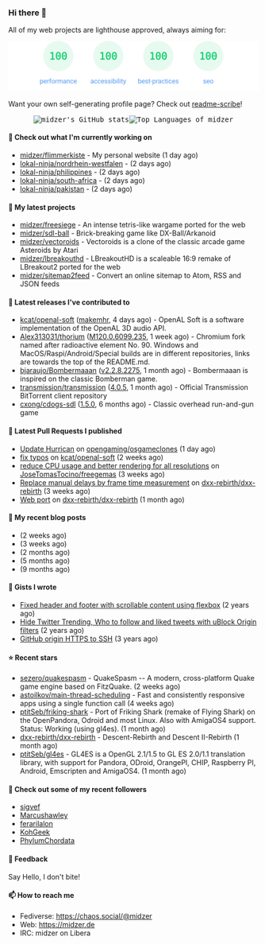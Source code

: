 ### Hi there 👋

All of my web projects are lighthouse approved, always aiming for:

<p align="center">
  <kbd><img src="https://github.com/midzer/midzer/blob/master/lighthouse.svg" alt="Lighthouse score 100s"></kbd>
</p>

Want your own self-generating profile page? Check out [readme-scribe](https://github.com/muesli/readme-scribe)!

<p align="center">
  <kbd><img src="https://github-readme-stats.vercel.app/api?username=midzer&show_icons=true&hide_title=true&hide_border=true&theme=tokyonight" alt="midzer's GitHub stats"><img height="165" src="https://github-readme-stats.vercel.app/api/top-langs/?username=midzer&layout=compact&langs_count=8&hide_border=true&theme=tokyonight" alt="Top Languages of midzer"></kbd>
</p>

#### 👷 Check out what I'm currently working on

- [midzer/flimmerkiste](https://github.com/midzer/flimmerkiste) - My personal website (1 day ago)
- [lokal-ninja/nordrhein-westfalen](https://github.com/lokal-ninja/nordrhein-westfalen) -  (2 days ago)
- [lokal-ninja/philippines](https://github.com/lokal-ninja/philippines) -  (2 days ago)
- [lokal-ninja/south-africa](https://github.com/lokal-ninja/south-africa) -  (2 days ago)
- [lokal-ninja/pakistan](https://github.com/lokal-ninja/pakistan) -  (2 days ago)

#### 🌱 My latest projects

- [midzer/freesiege](https://github.com/midzer/freesiege) - An intense tetris-like wargame ported for the web
- [midzer/sdl-ball](https://github.com/midzer/sdl-ball) - Brick-breaking game like DX-Ball/Arkanoid
- [midzer/vectoroids](https://github.com/midzer/vectoroids) - Vectoroids is a clone of the classic arcade game Asteroids by Atari
- [midzer/lbreakouthd](https://github.com/midzer/lbreakouthd) - LBreakoutHD is a scaleable 16:9 remake of LBreakout2 ported for the web
- [midzer/sitemap2feed](https://github.com/midzer/sitemap2feed) - Convert an online sitemap to Atom, RSS and JSON feeds

#### 🔭 Latest releases I've contributed to

- [kcat/openal-soft](https://github.com/kcat/openal-soft) ([makemhr](https://github.com/kcat/openal-soft/releases/tag/makemhr), 4 days ago) - OpenAL Soft is a software implementation of the OpenAL 3D audio API.
- [Alex313031/thorium](https://github.com/Alex313031/thorium) ([M120.0.6099.235](https://github.com/Alex313031/thorium/releases/tag/M120.0.6099.235), 1 week ago) - Chromium fork named after radioactive element No. 90. Windows and MacOS/Raspi/Android/Special builds are in different repositories, links are towards the top of the README.md.
- [bjaraujo/Bombermaaan](https://github.com/bjaraujo/Bombermaaan) ([v2.2.8.2275](https://github.com/bjaraujo/Bombermaaan/releases/tag/v2.2.8.2275), 1 month ago) - Bombermaaan is inspired on the classic Bomberman game.
- [transmission/transmission](https://github.com/transmission/transmission) ([4.0.5](https://github.com/transmission/transmission/releases/tag/4.0.5), 1 month ago) - Official Transmission BitTorrent client repository
- [cxong/cdogs-sdl](https://github.com/cxong/cdogs-sdl) ([1.5.0](https://github.com/cxong/cdogs-sdl/releases/tag/1.5.0), 6 months ago) - Classic overhead run-and-gun game

#### 🔨 Latest Pull Requests I published

- [Update Hurrican](https://github.com/opengaming/osgameclones/pull/2445) on [opengaming/osgameclones](https://github.com/opengaming/osgameclones) (1 day ago)
- [fix typos](https://github.com/kcat/openal-soft/pull/964) on [kcat/openal-soft](https://github.com/kcat/openal-soft) (2 weeks ago)
- [reduce CPU usage and better rendering for all resolutions](https://github.com/JoseTomasTocino/freegemas/pull/42) on [JoseTomasTocino/freegemas](https://github.com/JoseTomasTocino/freegemas) (3 weeks ago)
- [Replace manual delays by frame time measurement](https://github.com/dxx-rebirth/dxx-rebirth/pull/750) on [dxx-rebirth/dxx-rebirth](https://github.com/dxx-rebirth/dxx-rebirth) (3 weeks ago)
- [Web port](https://github.com/dxx-rebirth/dxx-rebirth/pull/746) on [dxx-rebirth/dxx-rebirth](https://github.com/dxx-rebirth/dxx-rebirth) (1 month ago)

#### 📜 My recent blog posts

- [](https://midzer.de/kaiserschmarrn) (2 weeks ago)
- [](https://midzer.de/the-future-is-remix) (3 weeks ago)
- [](https://midzer.de/obatzda) (2 months ago)
- [](https://midzer.de/how-to-disrupt-an-online-conversation-legally) (5 months ago)
- [](https://midzer.de/eierlikoerkuchen) (9 months ago)

#### 📓 Gists I wrote

- [Fixed header and footer with scrollable content using flexbox](https://gist.github.com/3893ce8c0bec6f805ec1a7bb3269775d) (2 years ago)
- [Hide Twitter Trending, Who to follow and liked tweets with uBlock Origin filters](https://gist.github.com/1afc39bdf5adbfe0020d1c2212b76b87) (2 years ago)
- [GitHub origin HTTPS to SSH](https://gist.github.com/3ceba8ad7d956e02d9e920b121d8d059) (3 years ago)

#### ⭐ Recent stars

- [sezero/quakespasm](https://github.com/sezero/quakespasm) - QuakeSpasm -- A modern, cross-platform Quake game engine based on FitzQuake. (2 weeks ago)
- [astoilkov/main-thread-scheduling](https://github.com/astoilkov/main-thread-scheduling) - Fast and consistently responsive apps using a single function call (4 weeks ago)
- [ptitSeb/friking-shark](https://github.com/ptitSeb/friking-shark) - Port of Friking Shark (remake of Flying Shark) on the OpenPandora, Odroid and most Linux. Also with AmigaOS4 support. Status: Working (using gl4es). (1 month ago)
- [dxx-rebirth/dxx-rebirth](https://github.com/dxx-rebirth/dxx-rebirth) - Descent-Rebirth and Descent II-Rebirth (1 month ago)
- [ptitSeb/gl4es](https://github.com/ptitSeb/gl4es) - GL4ES is a OpenGL 2.1/1.5 to GL ES 2.0/1.1 translation library, with support for Pandora, ODroid, OrangePI, CHIP, Raspberry PI, Android, Emscripten and AmigaOS4. (1 month ago)

#### 👯 Check out some of my recent followers

- [sigvef](https://github.com/sigvef)
- [Marcushawley](https://github.com/Marcushawley)
- [ferarilalon](https://github.com/ferarilalon)
- [KohGeek](https://github.com/KohGeek)
- [PhylumChordata](https://github.com/PhylumChordata)

#### 💬 Feedback

Say Hello, I don't bite!

#### 📫 How to reach me

- Fediverse: https://chaos.social/@midzer
- Web: https://midzer.de
- IRC: midzer on Libera
